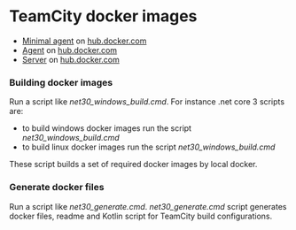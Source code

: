 # TeamCity docker images

* [Minimal agent](generated/teamcity-minimal-agent.md) on [hub.docker.com](https://hub.docker.com/r/jetbrains/teamcity-minimal-agent)
* [Agent](generated/teamcity-agent.md) on [hub.docker.com](https://hub.docker.com/r/jetbrains/teamcity-agent)
* [Server](generated/teamcity-server.md) on [hub.docker.com](https://hub.docker.com/r/jetbrains/teamcity-server)

### Building docker images

Run a script like _net30_windows_build.cmd_. For instance .net core 3 scripts are:
- to build windows docker images run the script _net30_windows_build.cmd_
- to build linux docker images run the script _net30_windows_build.cmd_

These script builds a set of required docker images by local docker.

### Generate docker files

Run a script like _net30_generate.cmd_. _net30_generate.cmd_ script generates docker files, readme and Kotlin script for TeamCity build configurations.

